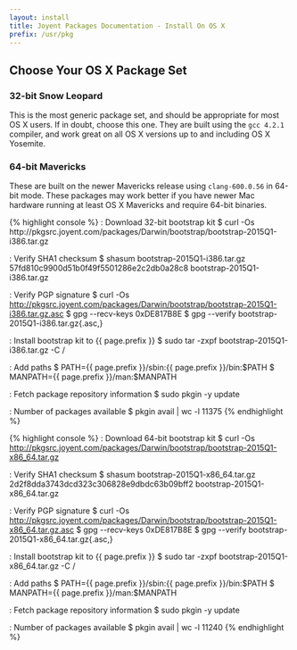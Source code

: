 ```yaml
---
layout: install
title: Joyent Packages Documentation - Install On OS X
prefix: /usr/pkg
---
```


<div class="container">
	<h2 class="text-center">Choose Your OS X Package Set</h2>
	<div class="row">
	<div class="row">
		<div class="col-md-6">
			<h3 class="text-center">32-bit Snow Leopard</h3>
			<p>
				This is the most generic package set, and should be appropriate for most OS X
				users.  If in doubt, choose this one.  They are built using the
				<code>gcc 4.2.1</code> compiler, and work great on all OS X versions up to and
				including OS X Yosemite.
			</p>
		</div>
		<div class="col-md-6">
			<h3 class="text-center">64-bit Mavericks</h3>
			<p>
				These are built on the newer Mavericks release using <code>clang-600.0.56</code>
				in 64-bit mode.  These packages may work better if you have newer Mac hardware
				running at least OS X Mavericks and require 64-bit binaries.
			</p>
		</div>
	</div>
	<div class="row">
		<div class="col-md-6">
{% highlight console %}
: Download 32-bit bootstrap kit
$ curl -Os http://pkgsrc.joyent.com/packages/Darwin/bootstrap/bootstrap-2015Q1-i386.tar.gz

: Verify SHA1 checksum
$ shasum bootstrap-2015Q1-i386.tar.gz
57fd810c9900d51b0f49f5501286e2c2db0a28c8  bootstrap-2015Q1-i386.tar.gz

: Verify PGP signature
$ curl -Os http://pkgsrc.joyent.com/packages/Darwin/bootstrap/bootstrap-2015Q1-i386.tar.gz.asc
$ gpg --recv-keys 0xDE817B8E
$ gpg --verify bootstrap-2015Q1-i386.tar.gz{.asc,}

: Install bootstrap kit to {{ page.prefix }}
$ sudo tar -zxpf bootstrap-2015Q1-i386.tar.gz -C /

: Add paths
$ PATH={{ page.prefix }}/sbin:{{ page.prefix }}/bin:$PATH
$ MANPATH={{ page.prefix }}/man:$MANPATH

: Fetch package repository information
$ sudo pkgin -y update

: Number of packages available
$ pkgin avail | wc -l
  11375
{% endhighlight %}
		</div>
		<div class="col-md-6">
{% highlight console %}
: Download 64-bit bootstrap kit
$ curl -Os http://pkgsrc.joyent.com/packages/Darwin/bootstrap/bootstrap-2015Q1-x86_64.tar.gz

: Verify SHA1 checksum
$ shasum bootstrap-2015Q1-x86_64.tar.gz
2d2f8dda3743dcd323c306828e9dbdc63b09bff2  bootstrap-2015Q1-x86_64.tar.gz

: Verify PGP signature
$ curl -Os http://pkgsrc.joyent.com/packages/Darwin/bootstrap/bootstrap-2015Q1-x86_64.tar.gz.asc
$ gpg --recv-keys 0xDE817B8E
$ gpg --verify bootstrap-2015Q1-x86_64.tar.gz{.asc,}

: Install bootstrap kit to {{ page.prefix }}
$ sudo tar -zxpf bootstrap-2015Q1-x86_64.tar.gz -C /

: Add paths
$ PATH={{ page.prefix }}/sbin:{{ page.prefix }}/bin:$PATH
$ MANPATH={{ page.prefix }}/man:$MANPATH

: Fetch package repository information
$ sudo pkgin -y update

: Number of packages available
$ pkgin avail | wc -l
   11240
{% endhighlight %}
		</div>
	</div>
	</div>
</div>
